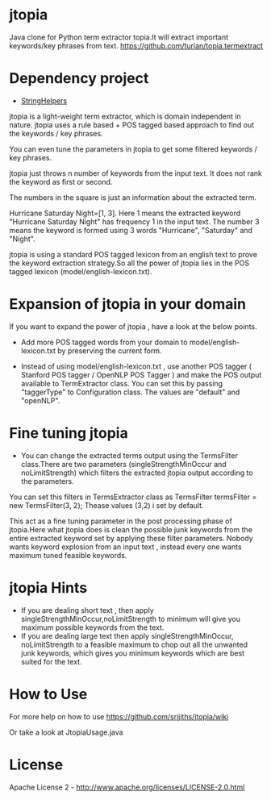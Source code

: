 jtopia
======

Java clone for Python term extractor topia.It will extract important keywords/key phrases from text.
https://github.com/turian/topia.termextract

Dependency project
==================

* [StringHelpers](https://github.com/srijiths/StringHelpers)

jtopia is a light-weight term extractor, which is domain independent in nature.
jtopia uses a rule based + POS tagged based approach to find out the keywords / key phrases.

You can even tune the parameters in jtopia to get some filtered keywords / key phrases.

jtopia just throws n number of keywords from the input text. It does not rank the keyword as first or second.

The numbers in the square is just an information about the extracted term. 

Hurricane Saturday Night=[1, 3]. Here 1 means the extracted keyword "Hurricane Saturday Night" has frequency 1 in the input text. 
The number 3 means the keyword is formed using 3 words "Hurricane", "Saturday" and "Night".

jtopia is using a standard POS tagged lexicon from an english text to prove the keyword extraction strategy.So all the power of jtopia lies in the POS tagged lexicon (model/english-lexicon.txt). 

Expansion of jtopia in your domain
==================================

If you want to expand the power of jtopia , have a look at the below points.

* Add more POS tagged words from your domain to model/english-lexicon.txt by preserving the current form. 

* Instead of using model/english-lexicon.txt , use another POS tagger ( Stanford POS tagger / OpenNLP POS Tagger ) and make the POS output available to TermExtractor class.
	You can set this by passing "taggerType" to Configuration class. The values are "default" and "openNLP".

Fine tuning jtopia
==================

* You can change the extracted terms output using the TermsFilter class.There are two parameters (singleStrengthMinOccur and noLimitStrength) which filters the extracted jtopia output according to the parameters. 

You can set this filters in TermsExtractor class as TermsFilter termsFilter = new TermsFilter(3, 2);
Thease values (3,2) i set by default.

This act as a fine tuning parameter in the post processing phase of jtopia.Here what jtopia does is clean the possible junk keywords from the entire extracted keyword set by applying these filter parameters.
Nobody wants keyword explosion from an input text , instead every one wants maximum tuned feasible keywords. 

jtopia Hints
============
 
* If you are dealing short text , then apply singleStrengthMinOccur,noLimitStrength to minimum will give you maximum possible keywords from the text.
* If you are dealing large text then apply singleStrengthMinOccur, noLimitStrength to a feasible maximum to chop out all the unwanted junk keywords, which gives you minimum keywords which are best suited for the text.

How to Use
==========
For more help on how to use 
https://github.com/srijiths/jtopia/wiki

Or take a look at JtopiaUsage.java

License
=======
Apache License 2 - http://www.apache.org/licenses/LICENSE-2.0.html